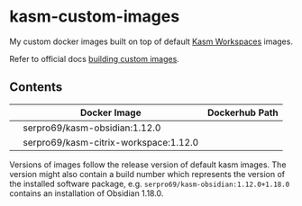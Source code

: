 # kasm-custom-images

My custom docker images built on top of default [Kasm Workspaces](https://kasmweb.com/docs/latest/index.html) images.

Refer to official
docs [building custom images](https://kasmweb.com/docs/latest/how_to/building_images.html?utm_campaign=Github&utm_source=github#building-custom-images).

## Contents

|     | Docker Image                          | Dockerhub Path |
|-----|---------------------------------------|----------------|
|     | serpro69/kasm-obsidian:1.12.0         |                |
|     | serpro69/kasm-citrix-workspace:1.12.0 |                |

Versions of images follow the release version of default kasm images. The version might also contain a build number which represents the version of the installed software package, e.g. `serpro69/kasm-obsidian:1.12.0+1.18.0` contains an installation of Obsidian 1.18.0.
